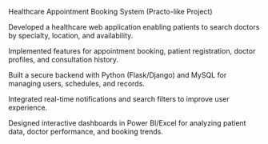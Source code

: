 Healthcare Appointment Booking System (Practo-like Project)

Developed a healthcare web application enabling patients to search doctors by specialty, location, and availability.

Implemented features for appointment booking, patient registration, doctor profiles, and consultation history.

Built a secure backend with Python (Flask/Django) and MySQL for managing users, schedules, and records.

Integrated real-time notifications and search filters to improve user experience.

Designed interactive dashboards in Power BI/Excel for analyzing patient data, doctor performance, and booking trends.

